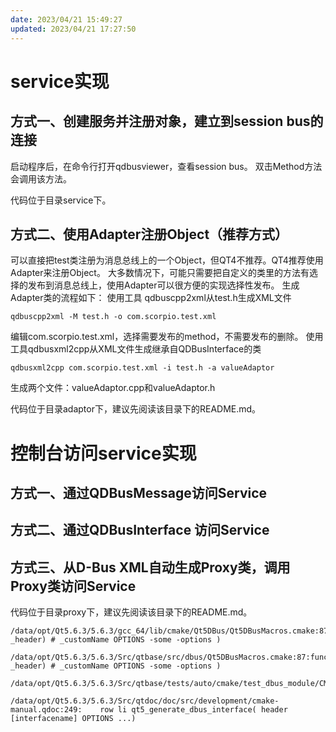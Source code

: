 ```yaml
---
date: 2023/04/21 15:49:27
updated: 2023/04/21 17:27:50
---
```


# service实现

## 方式一、创建服务并注册对象，建立到session bus的连接

启动程序后，在命令行打开qdbusviewer，查看session bus。
双击Method方法会调用该方法。

代码位于目录service下。

## 方式二、使用Adapter注册Object（推荐方式）

可以直接把test类注册为消息总线上的一个Object，但QT4不推荐。QT4推荐使用Adapter来注册Object。
大多数情况下，可能只需要把自定义的类里的方法有选择的发布到消息总线上，使用Adapter可以很方便的实现选择性发布。
生成Adapter类的流程如下：
使用工具 qdbuscpp2xml从test.h生成XML文件

```
qdbuscpp2xml -M test.h -o com.scorpio.test.xml
```

编辑com.scorpio.test.xml，选择需要发布的method，不需要发布的删除。
使用工具qdbusxml2cpp从XML文件生成继承自QDBusInterface的类

```
qdbusxml2cpp com.scorpio.test.xml -i test.h -a valueAdaptor
```

生成两个文件：valueAdaptor.cpp和valueAdaptor.h

代码位于目录adaptor下，建议先阅读该目录下的README.md。

# 控制台访问service实现

## 方式一、通过QDBusMessage访问Service

## 方式二、通过QDBusInterface 访问Service

## 方式三、从D-Bus XML自动生成Proxy类，调用Proxy类访问Service

代码位于目录proxy下，建议先阅读该目录下的README.md。

```text
/data/opt/Qt5.6.3/5.6.3/gcc_64/lib/cmake/Qt5DBus/Qt5DBusMacros.cmake:87:function(QT5_GENERATE_DBUS_INTERFACE _header) # _customName OPTIONS -some -options )

/data/opt/Qt5.6.3/5.6.3/Src/qtbase/src/dbus/Qt5DBusMacros.cmake:87:function(QT5_GENERATE_DBUS_INTERFACE _header) # _customName OPTIONS -some -options )

/data/opt/Qt5.6.3/5.6.3/Src/qtbase/tests/auto/cmake/test_dbus_module/CMakeLists.txt:22:qt5_generate_dbus_interface(
    
/data/opt/Qt5.6.3/5.6.3/Src/qtdoc/doc/src/development/cmake-manual.qdoc:249:    row li qt5_generate_dbus_interface( header [interfacename] OPTIONS ...)
```

